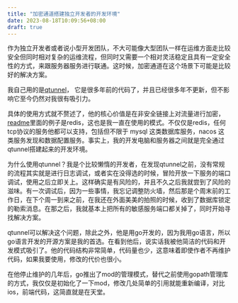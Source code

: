 ```yaml
---
title: "加密通道搭建独立开发者的开发环境"
date: 2023-08-18T10:09:56+08:00
draft: true
---
```


作为独立开发者或者说小型开发团队，不大可能像大型团队一样在运维方面走比较安全但同时相对复杂的运维流程，但同时又需要一个相对灵活稳定且具有一定安全性的方式，来跟服务器服务进行联通。这时候，加密通道在这个场景下可能是比较好的解决方案。

我自己用的是[qtunnel](https://github.com/getqujing/qtunnel.git)， 它是很多年前的代码了，并且已经很多年不更新，但不影响它至今仍然对我很有吸引力。

具体的使用方式就不赘述了，他的核心价值是在非安全链接上对流量进行加密，[readme](https://github.com/getqujing/qtunnel#qtunnel)里面的例子是redis，这也是我一直在使用的模式。不仅仅是redis，任何tcp协议的服务他都可以支持，包括但不限于 mysql 这类数据库服务，nacos 这类服务发现和数据配置服务。事实上，我的开发电脑和服务器之间就是完全通过qtunnel搭建起来的开发环境。

为什么使用qtunnel？我是个比较懒惰的开发者，在发现qtunnel之前，没有常规的流程其实就是进行日志调试，或者实在没得选的时候，冒险开放一下服务的端口调试，使用之后立即关上。这样确实是有风险的，并且不久之后我就尝到了风险的滋味。有一次调试后，因为一些事情，我忘记调整防火墙，然后那是个周末前的工作日，在下个周一到来之前，在我还在外面美美的拍照的时候，收到了数据库锁定的勒索消息。在那之后，我就基本上把所有的敏感服务端口都关掉了，同时开始寻找解决方案。

qtunnel可以解决这个问题，除此之外，他是用go开发的，因为我用go语言，所以go语言开发的开源方案是我的首选。在看到他后，说实话我被他简洁的代码和开发模式吸引了。他的代码结构非常简单，代码量也少，这意味着即使作者不再维护代码，如果我要使用，修改的代价也很小。

在他停止维护的几年后，go推出了mod的管理模式，替代之前使用gopath管理库的方式，我仅仅是初始化了一下mod，修改几处简单的引用就能重新编译，对比ios，前端代码，这简直就是在天堂。



